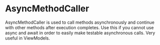 AsyncMethodCaller
=================

AsyncMethodCaller is used to call methods asynchronously and continue with other methods after execution completes. Use this if you cannot use async and await in order to easily make testable asynchronous calls. Very useful in ViewModels.
